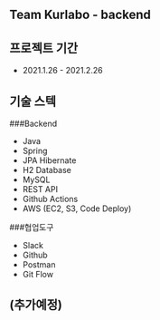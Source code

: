 Team Kurlabo - backend 
---


프로젝트 기간
---
- 2021.1.26 - 2021.2.26 

기술 스텍
---
###Backend
- Java
- Spring
- JPA Hibernate
- H2 Database
- MySQL
- REST API
- Github Actions
- AWS (EC2, S3, Code Deploy)


###협업도구
- Slack
- Github
- Postman
- Git Flow

(추가예정)
--- 

